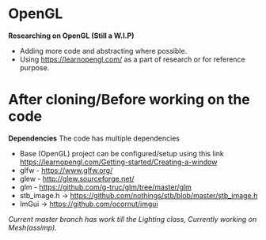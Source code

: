 # OpenGL
**Researching on OpenGL (Still a W.I.P)**
- Adding more code and abstracting where possible.
- Using https://learnopengl.com/ as a part of research or for reference purpose.

# After cloning/Before working on the code
**Dependencies**
The code has multiple dependencies
- Base (OpenGL) project can be configured/setup using this link https://learnopengl.com/Getting-started/Creating-a-window
- glfw - https://www.glfw.org/
- glew - http://glew.sourceforge.net/
- glm - https://github.com/g-truc/glm/tree/master/glm
- stb_image.h -> https://github.com/nothings/stb/blob/master/stb_image.h
- ImGui -> https://github.com/ocornut/imgui

_Current master branch has work till the Lighting class,_
_Currently working on Mesh(assimp)._
